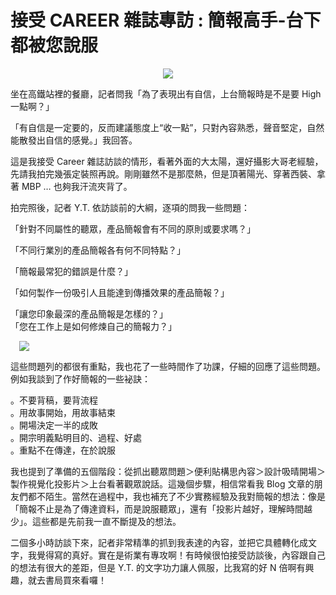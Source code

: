 # 接受 CAREER 雜誌專訪 : 簡報高手-台下都被您說服 

<div style="clear: both; text-align: center;"></div>
<div style="clear: both; text-align: center;"><a href="http://3.bp.blogspot.com/-XYxHzplaghU/VhYa5WsMlRI/AAAAAAAAPHg/PTzrE9yYOOA/s1600/image_thumb_ed998451c28295c303ec0eaac63ffca4.png" style="margin-left: 1em; margin-right: 1em;"><img border="0" src="https://3.bp.blogspot.com/-XYxHzplaghU/VhYa5WsMlRI/AAAAAAAAPHg/PTzrE9yYOOA/s1600/image_thumb_ed998451c28295c303ec0eaac63ffca4.png"/></a></div>
<p>坐在高鐵站裡的餐廳，記者問我「為了表現出有自信，上台簡報時是不是要 High 一點啊？」</p>
<p>「有自信是一定要的，反而建議態度上“收一點”，只對內容熟悉，聲音堅定，自然能散發出自信的感覺。」我回答。</p>
<p>這是我接受 Career 雜誌訪談的情形，看著外面的大太陽，還好攝影大哥老經驗，先請我拍完幾張定裝照再說。剛剛雖然不是那麼熱，但是頂著陽光、穿著西裝、拿著 MBP … 也夠我汗流夾背了。</p>
<p><a name="more"></a></p>
<p>拍完照後，記者 Y.T. 依訪談前的大綱，逐項的問我一些問題：</p>
<p>「針對不同屬性的聽眾，產品簡報會有不同的原則或要求嗎？」</p>
<p>「不同行業別的產品簡報各有何不同特點？」</p>
<p>「簡報最常犯的錯誤是什麼？」</p>
<p>「如何製作一份吸引人且能達到傳播效果的產品簡報？」</p>
<p>「讓您印象最深的產品簡報是怎樣的？」 <br/>「您在工作上是如何修煉自己的簡報力？」</p>
<p><a href="http://3.bp.blogspot.com/-a1SCzDB2alU/VhYa5pdFDtI/AAAAAAAAPHo/t0bPSbqWewY/s1600/image_thumb_461536c618d0e5035119bc82b55b492d.png" style="margin-left: 1em; margin-right: 1em; text-align: center;"><img border="0" src="https://3.bp.blogspot.com/-a1SCzDB2alU/VhYa5pdFDtI/AAAAAAAAPHo/t0bPSbqWewY/s1600/image_thumb_461536c618d0e5035119bc82b55b492d.png"/></a></p>
<p>這些問題列的都很有重點，我也花了一些時間作了功課，仔細的回應了這些問題。例如我談到了作好簡報的一些袐訣：</p>
<p>。不要背稿，要背流程 <br/>。用故事開始，用故事結束 <br/>。開場決定一半的成敗 <br/>。開宗明義點明目的、過程、好處 <br/>。重點不在傳達，在於說服</p>
<p>我也提到了準備的五個階段：從抓出聽眾問題＞便利貼構思內容＞設計吸晴開場＞製作視覺化投影片＞上台看著觀眾說話。這幾個步驟，相信常看我 Blog 文章的朋友們都不陌生。當然在過程中，我也補充了不少實務經驗及我對簡報的想法：像是「簡報不止是為了傳達資料，而是說服聽眾」，還有「投影片越好，理解時間越少」。這些都是先前我一直不斷提及的想法。</p>
<p>二個多小時訪談下來，記者非常精準的抓到我表達的內容，並把它具體轉化成文字，我覺得寫的真好。實在是術業有專攻啊！有時候很怕接受訪談後，內容跟自己的想法有很大的差距，但是 Y.T. 的文字功力讓人佩服，比我寫的好 N 倍啊有興趣，就去書局買來看囉！</p>